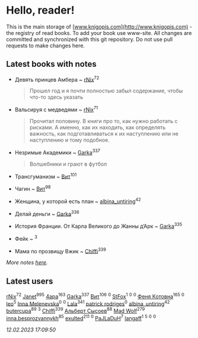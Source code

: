 # Hello, reader!
This is the main storage of [www.knigopis.com](http://www.knigopis.com) - the registry of read books.
To add your book use www-site. All changes are committed and synchronized with this git repository.
Do not use pull requests to make changes here.


## Latest books with notes
* Девять принцев Амбера ~ [rNix](users/227/22742452-yandex)<sup>72</sup>
    > Прошел год и я почти полностью забыл содержание, чтобы что-то здесь указать

* Вальсируя с медведями ~ [rNix](users/227/22742452-yandex)<sup>71</sup>
    > Прочитал половину. В книги про то, как нужно работать с рисками. А именно, как их находить, как определять важность, как подготавливаться к их наступлению или не наступлению и тому подобное.

* Незримые Академики ~ [Garka](users/115/115753719718250012620-google)<sup>337</sup>
    > Волшебники и грают в футбол

* Трансгуманизм ~ [Вит](users/300/300273923-vkontakte)<sup>101</sup>

* Чагин ~ [Вит](users/300/300273923-vkontakte)<sup>98</sup>

* Женщина, у которой есть план ~ [albina_untiring](users/257/2579695-vkontakte)<sup>42</sup>

* Делай деньги ~ [Garka](users/115/115753719718250012620-google)<sup>336</sup>

* История Франции. От Карла Великого до Жанны д’Арк ~ [Garka](users/115/115753719718250012620-google)<sup>335</sup>

* Фейк ~ [](users/116/116049106351328726122-google)<sup>3</sup>

* Мама по прозвищу Вжик ~ [Chiffi](users/105/105831994080785626680-google)<sup>339</sup>


_More notes [here](latest_books_with_notes.md)._


## Latest users
[rNix](users/227/22742452-yandex)<sup>72</sup> 
[Janet](users/108/108113656204404967440-google)<sup>995</sup> 
[4apa](users/117/117392596378069249667-google)<sup>163</sup> 
[Garka](users/115/115753719718250012620-google)<sup>337</sup> 
[Вит](users/300/300273923-vkontakte)<sup>106</sup> 
[](users/114/114160762156279162391-google)<sup>0</sup> 
[StFox](users/108/10824953-yandex)<sup>1</sup> 
[](users/106/106790533996892216851-google)<sup>0</sup> 
[](users/510/510924341-yandex)<sup>0</sup> 
[Феня Котовна](users/109/109746193906459706720-google)<sup>165</sup> 
[](users/621/621837012-vkontakte)<sup>0</sup> 
[leo](users/106/106915386474260202605-google)<sup>5</sup> 
[Inna Melenevska](users/117/117999800530044134590-google)<sup>0</sup> 
[](users/106/106350967836629952229-google)<sup>0</sup> 
[Lala](users/761/76187635-vkontakte)<sup>341</sup> 
[patrick rodriges](users/108/10887510343399463420-mailru)<sup>0</sup> 
[albina_untiring](users/257/2579695-vkontakte)<sup>42</sup> 
[butercupa](users/193/193697993-vkontakte)<sup>89</sup> 
[](users/116/116049106351328726122-google)<sup>3</sup> 
[Chiffi](users/105/105831994080785626680-google)<sup>339</sup> 
[Альберт Сысоев](users/474/47446642-vkontakte)<sup>88</sup> 
[Mad Wolf](users/947/94738840-vkontakte)<sup>279</sup> 
[inna.besprozvannykh](users/733/73323849-yandex)<sup>85</sup> 
[exulted](users/100/100599204551896265722-google)<sup>211</sup> 
[](users/108/108404793123226338106-google)<sup>0</sup> 
[PaJLaDuH](users/336/336022778-yandex)<sup>7</sup> 
[langaff](users/113/113568264092317766513-google)<sup>1</sup> 
[](users/101/101368518035734751027-google)<sup>5</sup> 
[](users/109/109829447857621498180-google)<sup>0</sup> 
[](users/106/106293011050775525931-google)<sup>0</sup> 


_12.02.2023 17:09:50_
